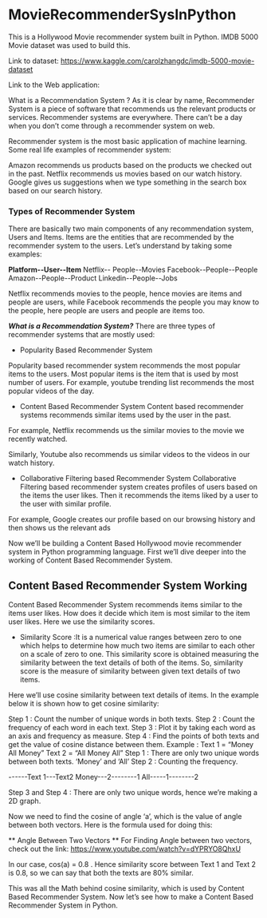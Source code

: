 # MovieRecommenderSysInPython
This is a Hollywood Movie recommender system built in Python. IMDB 5000 Movie dataset was used to build this. 

Link to dataset: https://www.kaggle.com/carolzhangdc/imdb-5000-movie-dataset

Link to the Web application: 

What is a Recommendation System ?
As it is clear by name, Recommender System is a piece of software that recommends us the relevant products or services. Recommender systems are everywhere. There can’t be a day when you don’t come through a recommender system on web.

Recommender system is the most basic application of machine learning. Some real life examples of recommender system:

Amazon recommends us products based on the products we checked out in the past. Netflix recommends us movies based on our watch history. Google gives us suggestions when we type something in the search box based on our search history.

###  Types of Recommender System
There are basically two main components of any recommendation system, Users and Items. Items are the entities that are recommended by the recommender system to the users. Let’s understand by taking some examples:

__Platform--User--Item__
Netflix--	People--Movies
Facebook--People--People
Amazon--People--Product
Linkedin--People--Jobs

Netflix recommends movies to the people, hence movies are items and people are users, while Facebook recommends the people you may know to the people, here people are users and people are items too.

___What is a Recommendation System?___
There are three types of recommender systems that are mostly used:

* Popularity Based Recommender System

Popularity based recommender system recommends the most popular items to the users. Most popular items is the item that is used by most number of users. For example, youtube trending list recommends the most popular videos of the day.

* Content Based Recommender System
Content based recommender systems recommends similar items used by the user in the past.

For example, Netflix recommends us the similar movies to the movie we recently watched.

Similarly, Youtube also recommends us similar videos to the videos in our watch history.

* Collaborative Filtering based Recommender System
Collaborative Filtering based recommender system creates profiles of users based on the items the user likes. Then it recommends the items liked by a user to the user with similar profile.

For example, Google creates our profile based on our browsing history and then shows us the relevant ads

Now we’ll be building a Content Based Hollywood movie recommender system in Python programming language. First we’ll dive deeper into the working of Content Based Recommender System.

## Content Based Recommender System Working
Content Based Recommender System recommends items similar to the items user likes. How does it decide which item is most similar to the item user likes. Here we use the similarity scores.

* Similarity Score :It is a numerical value ranges between zero to one which helps to determine how much two items are similar to each other on a scale of zero to one. This similarity score is obtained measuring the similarity between the text details of both of the items. So, similarity score is the measure of similarity between given text details of two items.

Here we’ll use cosine similarity between text details of items. In the example below it is shown how to get cosine similarity:

Step 1 : Count the number of unique words in both texts.
Step 2 : Count the frequency of each word in each text.
Step 3 : Plot it by taking each word as an axis and frequency as measure.
Step 4 : Find the points of both texts and get the value of cosine distance between them.
Example : Text 1 = “Money All Money”
Text 2 = “All Money All”
Step 1 : There are only two unique words between both texts. ‘Money’ and ‘All’
Step 2 : Counting the frequency.

------Text 1---Text2
Money---2--------1
All-----1--------2

Step 3 and Step 4 : There are only two unique words, hence we’re making a 2D graph.

Now we need to find the cosine of angle ‘a’, which is the value of angle between both vectors. Here is the formula used for doing this:

** Angle Between Two Vectors **
For Finding Angle between two vectors, check out the link: https://www.youtube.com/watch?v=dYPRYO8QhxU

In our case, cos(a) = 0.8 . Hence similarity score between Text 1 and Text 2 is 0.8, so we can say that both the texts are 80% similar.

This was all the Math behind cosine similarity, which is used by Content Based Recommender System. Now let’s see how to make a Content Based Recommender System in Python.
